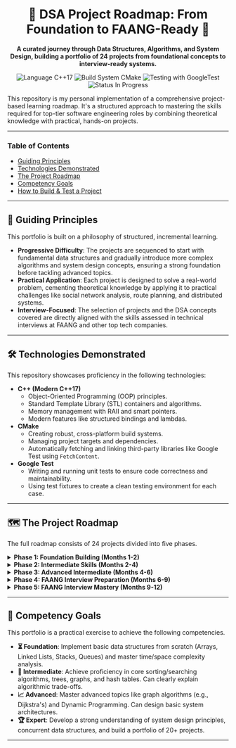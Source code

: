 <div align="center">

# 🚀 DSA Project Roadmap: From Foundation to FAANG-Ready 🚀

**A curated journey through Data Structures, Algorithms, and System Design, building a portfolio of 24 projects from foundational concepts to interview-ready systems.**

</div>

<p align="center">
  <img src="https://img.shields.io/badge/Language-C%2B%2B%2017-blue.svg" alt="Language C++17">
  <img src="https://img.shields.io/badge/Build-CMake-green.svg" alt="Build System CMake">
  <img src="https://img.shields.io/badge/Testing-GoogleTest-red.svg" alt="Testing with GoogleTest">
  <img src="https://img.shields.io/badge/Status-In%20Progress-yellow.svg" alt="Status In Progress">
</p>

This repository is my personal implementation of a comprehensive project-based learning roadmap. It's a structured approach to mastering the skills required for top-tier software engineering roles by combining theoretical knowledge with practical, hands-on projects.

---

### **Table of Contents**
* [Guiding Principles](#-guiding-principles)
* [Technologies Demonstrated](#-technologies-demonstrated)
* [The Project Roadmap](#-the-project-roadmap)
* [Competency Goals](#-competency-goals)
* [How to Build & Test a Project](#-how-to-build--test-a-project)

---

## 🧭 Guiding Principles

This portfolio is built on a philosophy of structured, incremental learning.

* **Progressive Difficulty**: The projects are sequenced to start with fundamental data structures and gradually introduce more complex algorithms and system design concepts, ensuring a strong foundation before tackling advanced topics.
* **Practical Application**: Each project is designed to solve a real-world problem, cementing theoretical knowledge by applying it to practical challenges like social network analysis, route planning, and distributed systems.
* **Interview-Focused**: The selection of projects and the DSA concepts covered are directly aligned with the skills assessed in technical interviews at FAANG and other top tech companies.

---

## 🛠️ Technologies Demonstrated

This repository showcases proficiency in the following technologies:

* **C++ (Modern C++17)**
    * Object-Oriented Programming (OOP) principles.
    * Standard Template Library (STL) containers and algorithms.
    * Memory management with RAII and smart pointers.
    * Modern features like structured bindings and lambdas.
* **CMake**
    * Creating robust, cross-platform build systems.
    * Managing project targets and dependencies.
    * Automatically fetching and linking third-party libraries like Google Test using `FetchContent`.
* **Google Test**
    * Writing and running unit tests to ensure code correctness and maintainability.
    * Using test fixtures to create a clean testing environment for each case.

---

## 🗺️ The Project Roadmap

The full roadmap consists of 24 projects divided into five phases.

<details>
<summary><strong>Phase 1: Foundation Building (Months 1-2)</strong></summary>
<br>

*This phase focuses on programming fundamentals and basic linear data structures.*

| # | Project | Core DSA Concepts | Status |
| :--- | :--- | :--- | :--- |
| 1 | Number Guessing Game | Linear search, basic sorting | ⚫ Not Started |
| 2 | Simple Calculator with History | Stack operations, arithmetic algorithms | ⚫ Not Started |
| 3 | To-Do List Application | CRUD operations, list manipulation | ⚫ Not Started |
| 4 | Student Grade Management | Bubble sort, selection sort, linear search | ⚫ Not Started |
| 5 | Library Management System | Hash functions, collision handling | ⚫ Not Started |
| 6 | Binary Search Tree | BST operations, DFS traversals | ⚫ Not Started |

</details>

<details>
<summary><strong>Phase 2: Intermediate Skills (Months 2-4)</strong></summary>
<br>

*This phase moves on to core algorithms like advanced sorting and graph traversals.*

| # | Project | Core DSA Concepts | Status |
| :--- | :--- | :--- | :--- |
| 7 | Sorting Algorithm Visualizer | Merge sort, quick sort, heap sort | ⚫ Not Started |
| 8 | Maze Solver | BFS, DFS, pathfinding | ⚫ Not Started |
| 9 | Spell Checker with Trie | Trie construction, string matching | ⚫ Not Started |
| 10 | File Compression (Huffman Coding) | Priority queues, Huffman algorithm | ⚫ Not Started |

</details>

<details>
<summary><strong>Phase 3: Advanced Intermediate (Months 4-6)</strong></summary>
<br>

*This phase tackles complex graph algorithms and dynamic programming patterns.*

| # | Project | Core DSA Concepts | Status |
| :--- | :--- | :--- | :--- |
| 11 | Social Network Recommender | Adjacency lists, BFS/DFS, shortest paths | 🟢 Completed ([View Project](./SocialMediaRecomendation/)) |
| 12 | Travel Route Planner | Dijkstra's algorithm, A* search | 🟡 In Progress |
| 13 | Stock Price Analysis | Sliding window, DP patterns, heaps | ⚫ Not Started |
| 14 | Text Analysis Tool (LCS) | Longest Common Subsequence, Edit Distance | ⚫ Not Started |

</details>

<details>
<summary><strong>Phase 4: FAANG Interview Preparation (Months 6-9)</strong></summary>
<br>

*This phase focuses on system design fundamentals and large-scale projects.*

| # | Project | Core DSA Concepts | Status |
| :--- | :--- | :--- | :--- |
| 15 | Distributed Cache (Mini-Redis) | LRU/LFU cache, consistent hashing | ⚫ Not Started |
| 16 | Real-Time Chat Application | Priority queues, graph algorithms | ⚫ Not Started |
| 17 | Search Engine & Web Crawler | Inverted index, PageRank algorithm | ⚫ Not Started |
| 18 | Version Control (Mini-Git) | Merkle trees, graph traversal, diff algorithms | ⚫ Not Started |
| 19 | Machine Learning Framework | Matrix operations, gradient descent, decision trees | ⚫ Not Started |
| 20 | Database Engine | B+ trees, query algorithms, transaction management | ⚫ Not Started |

</details>

<details>
<summary><strong>Phase 5: FAANG Interview Mastery (Months 9-12)</strong></summary>
<br>

*This final phase involves building specialized, domain-specific systems.*

| # | Project | Core DSA Concepts | Status |
| :--- | :--- | :--- | :--- |
| 21 | Blockchain Implementation | Hash chains, consensus algorithms | ⚫ Not Started |
| 22 | Recommendation Engine | Collaborative filtering, ML algorithms | ⚫ Not Started |
| 23 | E-commerce Order Processing | Distributed systems, inventory algorithms | ⚫ Not Started |
| 24 | Ride-Sharing Service | Geospatial & matching algorithms | ⚫ Not Started |

</details>

---

## 🎯 Competency Goals

This portfolio is a practical exercise to achieve the following competencies.

* **⏳ Foundation**: Implement basic data structures from scratch (Arrays, Linked Lists, Stacks, Queues) and master time/space complexity analysis.
* **🎯 Intermediate**: Achieve proficiency in core sorting/searching algorithms, trees, graphs, and hash tables. Can clearly explain algorithmic trade-offs.
* **📈 Advanced**: Master advanced topics like graph algorithms (e.g., Dijkstra's) and Dynamic Programming. Can design basic system architectures.
* **🏆 Expert**: Develop a strong understanding of system design principles, concurrent data structures, and build a portfolio of 20+ projects.

---
